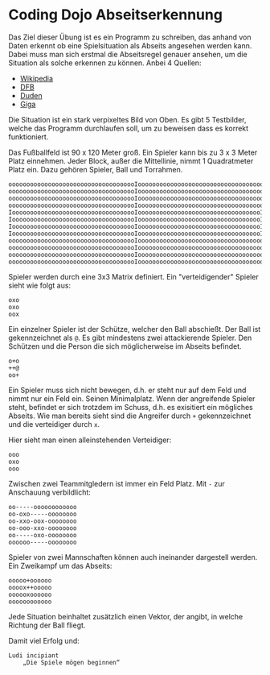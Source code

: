 # Coding Dojo Abseitserkennung

Das Ziel dieser Übung ist es ein Programm zu schreiben, das anhand von Daten 
erkennt ob eine Spielsituation als Abseits angesehen werden kann. 
Dabei muss man sich erstmal die Abseitsregel genauer ansehen, um die Situation 
als solche erkennen zu können.
Anbei 4 Quellen:

- [Wikipedia](https://de.wikipedia.org/wiki/Abseitsregel#Fu.C3.9Fball)
- [DFB](https://www.dfb.de/schiedsrichter/artikel/abseits-oder-nicht-892/)
- [Duden](http://www.duden.de/rechtschreibung/Abseits)
- [Giga](http://www.giga.de/events/bundesliga/artikel/was-ist-abseits-definition-der-regel/)

Die Situation ist ein stark verpixeltes Bild von Oben. Es gibt 5 Testbilder, 
welche das Programm durchlaufen soll, um zu beweisen dass es korrekt funktioniert.

Das Fußballfeld ist 90 x 120 Meter groß.
Ein Spieler kann bis zu 3 x 3 Meter Platz einnehmen. 
Jeder Block, außer die Mittellinie, nimmt 1 Quadratmeter Platz ein.
Dazu gehören Spieler, Ball und Torrahmen.
```
oooooooooooooooooooooooooooooooooooIooooooooooooooooooooooooooooooooooo
oooooooooooooooooooooooooooooooooooIooooooooooooooooooooooooooooooooooo
oooooooooooooooooooooooooooooooooooIooooooooooooooooooooooooooooooooooo
oooooooooooooooooooooooooooooooooooIooooooooooooooooooooooooooooooooooo
IooooooooooooooooooooooooooooooooooIooooooooooooooooooooooooooooooooooI
IooooooooooooooooooooooooooooooooooIooooooooooooooooooooooooooooooooooI
IooooooooooooooooooooooooooooooooooIooooooooooooooooooooooooooooooooooI
IooooooooooooooooooooooooooooooooooIooooooooooooooooooooooooooooooooooI
oooooooooooooooooooooooooooooooooooIooooooooooooooooooooooooooooooooooo
oooooooooooooooooooooooooooooooooooIooooooooooooooooooooooooooooooooooo
oooooooooooooooooooooooooooooooooooIooooooooooooooooooooooooooooooooooo
oooooooooooooooooooooooooooooooooooIooooooooooooooooooooooooooooooooooo
```

Spieler werden durch eine 3x3 Matrix definiert.
Ein "verteidigender" Spieler sieht wie folgt aus: 


```
oxo
oxo
oox
```

Ein einzelner Spieler ist der Schütze, welcher den Ball abschießt. 
Der Ball ist gekennzeichnet als `@`.
Es gibt mindestens zwei attackierende Spieler. Den Schützen und die Person die 
sich möglicherweise im Abseits befindet.

```
o+o
++@
oo+
```

Ein Spieler muss sich nicht bewegen, d.h. er steht nur auf dem Feld und nimmt
nur ein Feld ein. Seinen Minimalplatz. Wenn der angreifende Spieler steht, 
befindet er sich trotzdem im Schuss, d.h. es exisitiert ein mögliches Abseits. 
Wie man bereits sieht sind die Angreifer durch `+` gekennzeichnet und die 
verteidiger durch `x`.

Hier sieht man einen alleinstehenden Verteidiger: 

```
ooo
oxo
ooo
```

Zwischen zwei Teammitgledern ist immer ein Feld Platz. 
Mit `-` zur Anschauung verbildlicht:

```
oo-----oooooooooooo
oo-oxo-----oooooooo
oo-xxo-oox-oooooooo
oo-ooo-xxo-oooooooo
oo-----oxo-oooooooo
oooooo-----oooooooo
``` 

Spieler von zwei Mannschaften können auch ineinander dargestell werden. Ein 
Zweikampf um das Abseits:

```
ooooo+oooooo
oooox++ooooo
oooooxoooooo
oooooooooooo
```

Jede Situation beinhaltet zusätzlich einen Vektor, der angibt, in welche 
Richtung der Ball fliegt.

Damit viel Erfolg und:

```
Ludi incipiant
    „Die Spiele mögen beginnen“
```
